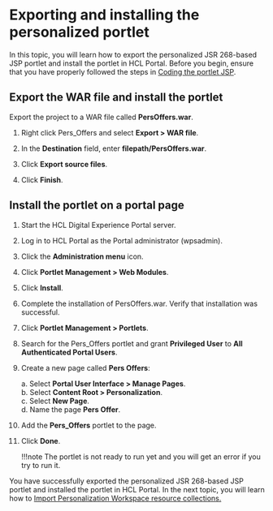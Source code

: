 # Exporting and installing the personalized portlet

In this topic, you will learn how to export the personalized JSR 268-based JSP portlet and install the portlet in HCL Portal. Before you begin, ensure that you have properly followed the steps in [Coding the portlet JSP](pzn_demo_finish_coding_portlet_jsp.md).

## Export the WAR file and install the portlet

Export the project to a WAR file called **PersOffers.war**.  

1. Right click Pers_Offers and select **Export > WAR file**.  

2. In the **Destination** field, enter **filepath/PersOffers.war**.  

3. Click **Export source files**.  

4. Click **Finish**.  

## Install the portlet on a portal page

1. Start the HCL Digital Experience Portal server.  

2. Log in to HCL Portal as the Portal administrator (wpsadmin).  

3. Click the **Administration menu** icon.

4. Click **Portlet Management > Web Modules**.

5. Click **Install**.  

6. Complete the installation of PersOffers.war. Verify that installation was successful.  

7. Click **Portlet Management > Portlets**.  

8. Search for the Pers_Offers portlet and grant **Privileged User** to **All Authenticated Portal Users**.  

9. Create a new page called **Pers Offers**:  

    a. Select **Portal User Interface > Manage Pages**.  
    b. Select **Content Root > Personalization**.  
    c. Select **New Page**.  
    d. Name the page **Pers Offer**.  

10. Add the **Pers_Offers** portlet to the page.  

11. Click **Done**.  

    !!!note
        The portlet is not ready to run yet and you will get an error if you try to run it.

You have successfully exported the personalized JSR 268-based JSP portlet and installed the portlet in HCL Portal. In the next topic, you will learn how to [Import Personalization Workspace resource collections.](./pzn_demo_import_resource_collections.md)
